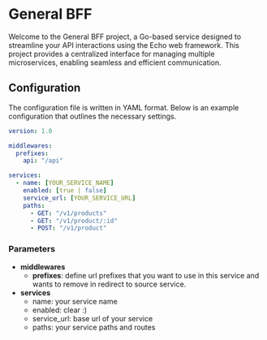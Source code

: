 # General BFF

Welcome to the General BFF project, a Go-based service designed to streamline your API interactions using the Echo web framework. This project provides a centralized interface for managing multiple microservices, enabling seamless and efficient communication.

## Configuration
The configuration file is written in YAML format. Below is an example configuration that outlines the necessary settings.
```yaml
version: 1.0

middlewares:
  prefixes:
    api: "/api"

services:
  - name: [YOUR_SERVICE_NAME]
    enabled: [true | false]
    service_url: [YOUR_SERVICE_URL]
    paths:
      - GET: "/v1/products"
      - GET: "/v1/product/:id"
      - POST: "/v1/product"
```

### Parameters
- **middlewares**
  - **prefixes**: define url prefixes that you want to use in this service and wants to remove in redirect to source service.
- **services**
  - name: your service name
  - enabled: clear :)
  - service_url: base url of your service
  - paths: your service paths and routes